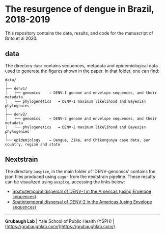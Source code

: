 # The resurgence of dengue in Brazil, 2018-2019
This repository contains the data, results, and code for the manuscript of Brito et al 2020.

## data

The directory `data` contains sequences, metadata and epidemiological data used to generate the figures shown in the paper. In that folder, one can find:

```
data/
│
├── denv1/
│   ├── genomics	→ DENV-1 genome and envelope sequences, and their metadata
│   └── phylogenetics 	→ DENV-1 maximum likelihood and Bayesian phylogenies
│
├── denv2/
│   ├── genomics	→ DENV-2 genome and envelope sequences, and their metadata
│   └── phylogenetics 	→ DENV-2 maximum likelihood and Bayesian phylogenies
│
└── epidemiology 	→ Dengue, Zika, and Chikungunya case data, per country, region and state
```

## Nextstrain

The directory `auspice`, in the main folder of 'DENV-genomics' contains the json files produced using `augur` from the nextstrain pipeline. These results can be visualized using `auspice`, accessing the links below:

* [Spatiotemporal dispersal of DENV-1 in the Americas (using Envelope sequences)](https://nextstrain.org/community/grubaughlab/DENV-genomics/DENV1-Brazil)
* [Spatiotemporal dispersal of DENV-2 in the Americas (using Envelope sequences)](https://nextstrain.org/community/grubaughlab/DENV-genomics/DENV2-Brazil)

---

**Grubaugh Lab** | Yale School of Public Health (YSPH) | [https://grubaughlab.com/](https://grubaughlab.com/)
